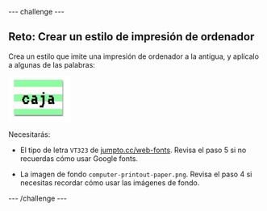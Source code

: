 --- challenge ---
## Reto: Crear un estilo de impresión de ordenador 

Crea un estilo que imite una impresión de ordenador a la antigua, y aplícalo a algunas de las palabras:

![screenshot](images/letter-fonts-printout.png)

Necesitarás:

+ El tipo de letra `VT323` de <a href="http://jumpto.cc/web-fonts" target="_blank">jumpto.cc/web-fonts</a>. Revisa el paso 5 si no recuerdas cómo usar Google fonts.

+ La imagen de fondo `computer-printout-paper.png`. Revisa el paso 4 si necesitas recordar cómo usar las imágenes de fondo. 	


--- /challenge ---
